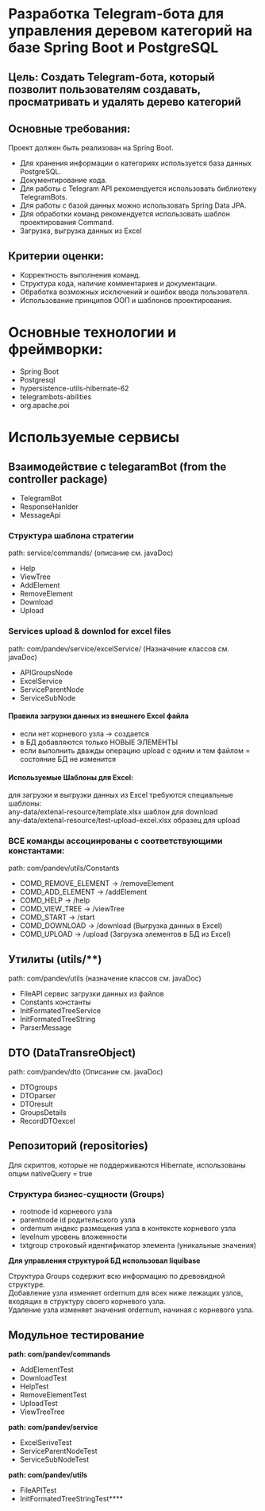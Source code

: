 # Разработка Telegram-бота для управления деревом категорий на базе Spring Boot и PostgreSQL

## Цель: Создать Telegram-бота, который позволит пользователям создавать, просматривать и удалять дерево категорий
## Основные требования:
Проект должен быть реализован на Spring Boot.
- Для хранения информации о категориях используется база данных
  PostgreSQL.
- Документирование кода.
- Для работы с Telegram API рекомендуется использовать
  библиотеку TelegramBots.
- Для работы с базой данных можно использовать Spring Data JPA.
- Для обработки команд рекомендуется использовать шаблон
  проектирования Command.
- Загрузка, выгрузка данных из Excel

## Критерии оценки:
- Корректность выполнения команд.
- Структура кода, наличие комментариев и документации.
- Обработка возможных исключений и ошибок ввода пользователя.
- Использование принципов ООП и шаблонов проектирования.

# Основные технологии и фреймворки:
- Spring Boot
- Postgresql
- hypersistence-utils-hibernate-62
- telegrambots-abilities
- org.apache.poi

# Используемые сервисы

## Взаимодействие с telegaramBot (from the controller package)
- TelegramBot 
- ResponseHanlder
- MessageApi

### Структура шаблона стратегии
path: service/commands/ (описание см. javaDoc)
- Help
- ViewTree
- AddElement
- RemoveElement
- Download
- Upload

### Services upload & downlod for excel files
path: com/pandev/service/excelService/ (Назначение классов см. javaDoc) 
- APIGroupsNode
- ExcelService
- ServiceParentNode
- ServiceSubNode

#### Правила загрузки данных из внешнего Excel файла
- если нет корневого узла -> создается
- в БД добавляются только НОВЫЕ ЭЛЕМЕНТЫ
- если выполнить дважды операцию upload с одним и тем файлом = состояние БД не изменится

#### Используемые Шаблоны для Excel:
для загрузки и выгрузки данных из Excel требуются специальные шаблоны:   
any-data/extenal-resource/template.xlsx шаблон для download    
any-data/extenal-resource/test-upload-excel.xlsx образец для upload

### ВСЕ команды ассоциированы с соответствующими константами:
path: com/pandev/utils/Constants
- COMD_REMOVE_ELEMENT -> /removeElement
- COMD_ADD_ELEMENT -> /addElement
- COMD_HELP -> /help
- COMD_VIEW_TREE -> /viewTree
- COMD_START -> /start
- COMD_DOWNLOAD -> /download (Выгрузка данных в Excel)
- COMD_UPLOAD -> /upload (Загрузка элементов в БД из Excel)


## Утилиты (utils/**)
path: com/pandev/utils (назначение классов см. javaDoc)
- FileAPI сервис загрузки данных из файлов
- Constants константы
- InitFormatedTreeService
- InitFormatedTreeString
- ParserMessage

## DTO (DataTransreObject)
path: com/pandev/dto (Описание см. javaDoc)
- DTOgroups
- DTOparser
- DTOresult
- GroupsDetails
- RecordDTOexcel


## Репозиторий (repositories)    
  Для скриптов, которые не поддерживаются Hibernate, использованы опции nativeQuery = true

### Структура бизнес-сущности (Groups)
- rootnode id корневого узла
- parentnode id родительского узла
- ordernum индекс размещения узла в контексте корневого узла
- levelnum уровень вложенности
- txtgroup  строковый идентификатор элемента (уникальные значения)

**Для управления структурой БД использовал liquibase** 

Структура Groups содержит всю информацию по древовидной структуре.        
Добавление узла изменяет ordernum для всех ниже лежащих узлов, входящих в структуру своего корневого узла.       
Удаление узла изменяет значения ordernum, начиная с корневого узла.                    


## Модульное тестирование

**path: com/pandev/commands**
- AddElementTest
- DownloadTest
- HelpTest
- RemoveElementTest
- UploadTest
- ViewTreeTree  
 
**path: com/pandev/service**   
- ExcelSeriveTest
- ServiceParentNodeTest
- ServiceSubNodeTest

**path: com/pandev/utils**   
- FileAPITest
- InitFormatedTreeStringTest****

